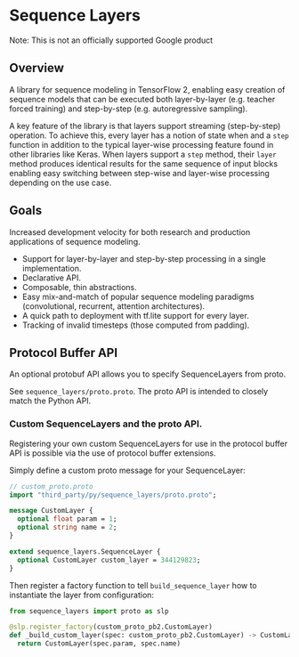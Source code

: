 # Sequence Layers

Note: This is not an officially supported Google product

## Overview

A library for sequence modeling in TensorFlow 2, enabling easy creation of
sequence models that can be executed both layer-by-layer (e.g. teacher forced
training) and step-by-step (e.g. autoregressive sampling).

A key feature of the library is that layers support streaming (step-by-step)
operation. To achieve this, every layer has a notion of state when and a `step`
function in addition to the typical layer-wise processing feature found in other
libraries like Keras. When layers support a `step` method, their `layer` method
produces identical results for the same sequence of input blocks enabling easy
switching between step-wise and layer-wise processing depending on the use case.

## Goals

Increased development velocity for both research and production applications of
sequence modeling.

*   Support for layer-by-layer and step-by-step processing in a single
    implementation.
*   Declarative API.
*   Composable, thin abstractions.
*   Easy mix-and-match of popular sequence modeling paradigms (convolutional,
    recurrent, attention architectures).
*   A quick path to deployment with tf.lite support for every layer.
*   Tracking of invalid timesteps (those computed from padding).

<!-- TODO(dthkao): ## Code Samples -->

## Protocol Buffer API

An optional protobuf API allows you to specify SequenceLayers from proto.

See `sequence_layers/proto.proto`. The proto API is
intended to closely match the Python API.

### Custom SequenceLayers and the proto API.

Registering your own custom SequenceLayers for use in the protocol buffer API is
possible via the use of protocol buffer extensions.

Simply define a custom proto message for your SequenceLayer:

```proto
// custom_proto.proto
import "third_party/py/sequence_layers/proto.proto";

message CustomLayer {
  optional float param = 1;
  optional string name = 2;
}

extend sequence_layers.SequenceLayer {
  optional CustomLayer custom_layer = 344129823;
}
```

Then register a factory function to tell `build_sequence_layer` how to
instantiate the layer from configuration:

```python
from sequence_layers import proto as slp

@slp.register_factory(custom_proto_pb2.CustomLayer)
def _build_custom_layer(spec: custom_proto_pb2.CustomLayer) -> CustomLayer:
  return CustomLayer(spec.param, spec.name)
```
